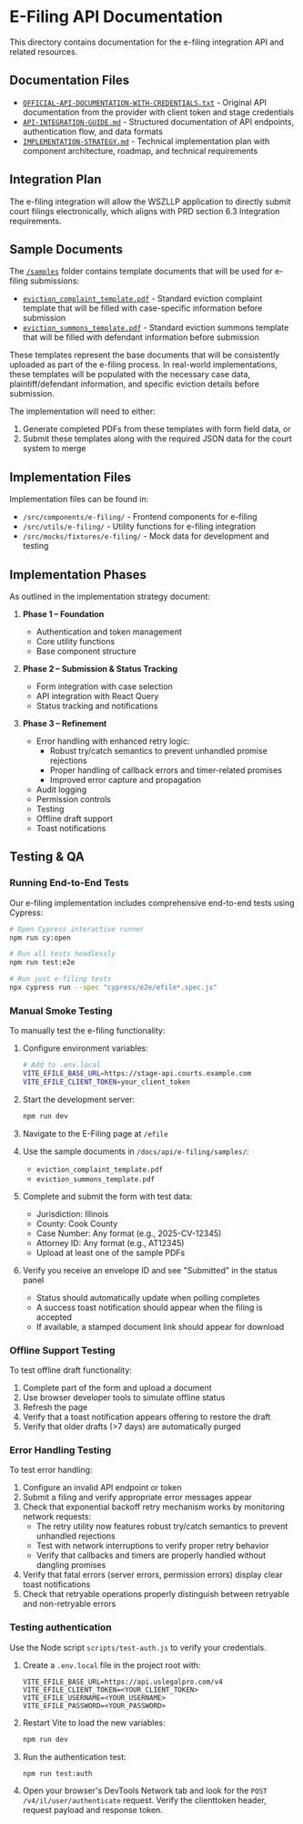 # E-Filing API Documentation

This directory contains documentation for the e-filing integration API and related resources.

## Documentation Files

- [`OFFICIAL-API-DOCUMENTATION-WITH-CREDENTIALS.txt`](./OFFICIAL-API-DOCUMENTATION-WITH-CREDENTIALS.txt) - Original API documentation from the provider with client token and stage credentials
- [`API-INTEGRATION-GUIDE.md`](./API-INTEGRATION-GUIDE.md) - Structured documentation of API endpoints, authentication flow, and data formats
- [`IMPLEMENTATION-STRATEGY.md`](./IMPLEMENTATION-STRATEGY.md) - Technical implementation plan with component architecture, roadmap, and technical requirements

## Integration Plan

The e-filing integration will allow the WSZLLP application to directly submit court filings electronically, which aligns with PRD section 6.3 Integration requirements.

## Sample Documents

The [`/samples`](./samples/) folder contains template documents that will be used for e-filing submissions:

- [`eviction_complaint_template.pdf`](./samples/eviction_complaint_template.pdf) - Standard eviction complaint template that will be filled with case-specific information before submission
- [`eviction_summons_template.pdf`](./samples/eviction_summons_template.pdf) - Standard eviction summons template that will be filled with defendant information before submission

These templates represent the base documents that will be consistently uploaded as part of the e-filing process. In real-world implementations, these templates will be populated with the necessary case data, plaintiff/defendant information, and specific eviction details before submission.

The implementation will need to either:
1. Generate completed PDFs from these templates with form field data, or
2. Submit these templates along with the required JSON data for the court system to merge

## Implementation Files

Implementation files can be found in:
- `/src/components/e-filing/` - Frontend components for e-filing
- `/src/utils/e-filing/` - Utility functions for e-filing integration
- `/src/mocks/fixtures/e-filing/` - Mock data for development and testing

## Implementation Phases

As outlined in the implementation strategy document:

1. **Phase 1 – Foundation**
   - Authentication and token management
   - Core utility functions
   - Base component structure

2. **Phase 2 – Submission & Status Tracking**
   - Form integration with case selection
   - API integration with React Query
   - Status tracking and notifications

3. **Phase 3 – Refinement**
   - Error handling with enhanced retry logic:
     - Robust try/catch semantics to prevent unhandled promise rejections
     - Proper handling of callback errors and timer-related promises
     - Improved error capture and propagation
   - Audit logging
   - Permission controls
   - Testing
   - Offline draft support
   - Toast notifications

## Testing & QA

### Running End-to-End Tests

Our e-filing implementation includes comprehensive end-to-end tests using Cypress:

```bash
# Open Cypress interactive runner
npm run cy:open

# Run all tests headlessly
npm run test:e2e

# Run just e-filing tests
npx cypress run --spec "cypress/e2e/efile*.spec.js"
```

### Manual Smoke Testing

To manually test the e-filing functionality:

1. Configure environment variables:
   ```bash
   # Add to .env.local
   VITE_EFILE_BASE_URL=https://stage-api.courts.example.com
   VITE_EFILE_CLIENT_TOKEN=your_client_token
   ```

2. Start the development server:
   ```bash
   npm run dev
   ```

3. Navigate to the E-Filing page at `/efile`

4. Use the sample documents in `/docs/api/e-filing/samples/`:
   - `eviction_complaint_template.pdf`
   - `eviction_summons_template.pdf`

5. Complete and submit the form with test data:
   - Jurisdiction: Illinois
   - County: Cook County
   - Case Number: Any format (e.g., 2025-CV-12345)
   - Attorney ID: Any format (e.g., AT12345)
   - Upload at least one of the sample PDFs

6. Verify you receive an envelope ID and see "Submitted" in the status panel
   - Status should automatically update when polling completes
   - A success toast notification should appear when the filing is accepted
   - If available, a stamped document link should appear for download

### Offline Support Testing

To test offline draft functionality:

1. Complete part of the form and upload a document
2. Use browser developer tools to simulate offline status
3. Refresh the page
4. Verify that a toast notification appears offering to restore the draft
5. Verify that older drafts (>7 days) are automatically purged

### Error Handling Testing

To test error handling:

1. Configure an invalid API endpoint or token
2. Submit a filing and verify appropriate error messages appear
3. Check that exponential backoff retry mechanism works by monitoring network requests:
   - The retry utility now features robust try/catch semantics to prevent unhandled rejections
   - Test with network interruptions to verify proper retry behavior
   - Verify that callbacks and timers are properly handled without dangling promises
4. Verify that fatal errors (server errors, permission errors) display clear toast notifications
5. Check that retryable operations properly distinguish between retryable and non-retryable errors

### Testing authentication

Use the Node script `scripts/test-auth.js` to verify your credentials.

1. Create a `.env.local` file in the project root with:

   ```
   VITE_EFILE_BASE_URL=https://api.uslegalpro.com/v4
   VITE_EFILE_CLIENT_TOKEN=<YOUR_CLIENT_TOKEN>
   VITE_EFILE_USERNAME=<YOUR_USERNAME>
   VITE_EFILE_PASSWORD=<YOUR_PASSWORD>
   ```

2. Restart Vite to load the new variables:

   ```bash
   npm run dev
   ```

3. Run the authentication test:

   ```bash
   npm run test:auth
   ```

4. Open your browser's DevTools Network tab and look for the
   `POST /v4/il/user/authenticate` request. Verify the clienttoken header,
   request payload and response token.
